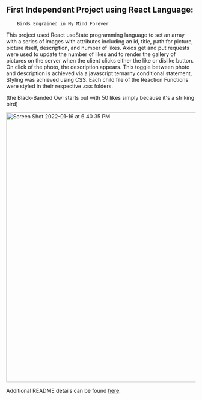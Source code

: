 ## First Independent Project using React Language: 
        Birds Engrained in My Mind Forever

This project used React useState programming language to set an array with a series of images with attributes including an id, title, path for picture, picture itself, description, and number of likes. Axios get and put requests were used to update the number of likes and to render the gallery of pictures on the server when the client clicks either the like or dislike button.  On click of the photo, the description appears. This toggle between photo and description is achieved via a javascript ternarny conditional statement, Styling was achieved using CSS. Each child file of the Reaction Functions were styled in their respective .css folders. 

(the Black-Banded Owl starts out with 50 likes simply because it's a striking bird)


<img width="717" alt="Screen Shot 2022-01-16 at 6 40 35 PM" src="https://user-images.githubusercontent.com/88753277/149684755-f20ef65b-19f7-4080-ab03-9afb97eaeee5.png">



Additional README details can be found [here](https://github.com/PrimeAcademy/readme-template/blob/master/README.md).
